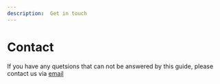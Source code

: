 ```yaml
---
description:  Get in touch 
---
```


# Contact

If you have any quetsions that can not be answered by this guide, please contact us via  [email](mailto:office@amescon.com)
